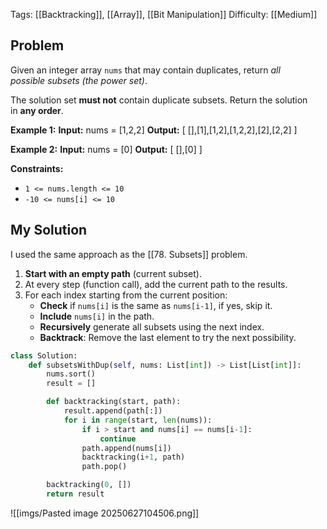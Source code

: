 Tags: [[Backtracking]], [[Array]], [[Bit Manipulation]]
Difficulty: [[Medium]]
## Problem
Given an integer array `nums` that may contain duplicates, return _all possible_ _subsets_ _(the power set)_.

The solution set **must not** contain duplicate subsets. Return the solution in **any order**.

**Example 1:**
**Input:** nums = [1,2,2]
**Output:** [ [],[1],[1,2],[1,2,2],[2],[2,2] ]

**Example 2:**
**Input:** nums = [0]
**Output:** [ [],[0] ]

**Constraints:**
- `1 <= nums.length <= 10`
- `-10 <= nums[i] <= 10`

## My Solution
I used the same approach as the [[78. Subsets]] problem. 
1. **Start with an empty path** (current subset).
2. At every step (function call), add the current path to the results.
3. For each index starting from the current position:
    - **Check** if `nums[i]` is the same as `nums[i-1]`, if yes, skip it.
    - **Include** `nums[i]` in the path.
    - **Recursively** generate all subsets using the next index.
    - **Backtrack**: Remove the last element to try the next possibility.

```python
class Solution:
    def subsetsWithDup(self, nums: List[int]) -> List[List[int]]:
        nums.sort()
        result = []

        def backtracking(start, path):
            result.append(path[:])
            for i in range(start, len(nums)):
                if i > start and nums[i] == nums[i-1]:
                    continue
                path.append(nums[i])
                backtracking(i+1, path)
                path.pop()

        backtracking(0, [])
        return result
```

![[imgs/Pasted image 20250627104506.png]]


